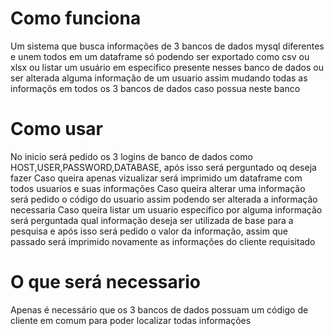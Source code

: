 # Como funciona

Um sistema que busca informações de 3 bancos de dados mysql diferentes e unem todos em um dataframe só podendo ser exportado como csv ou xlsx ou listar um usuário em especifico presente nesses banco de dados ou ser alterada alguma informação de um usuario
assim mudando todas as informaçõs em todos os 3 bancos de dados caso possua neste banco

# Como usar

No inicio será pedido os 3 logins de banco de dados como HOST,USER,PASSWORD,DATABASE, após isso será perguntado oq deseja fazer 
Caso queira apenas vizualizar será imprimido um dataframe com todos usuarios e suas informações
Caso queira alterar uma informação será pedido o código do usuario assim podendo ser alterada a informação necessaria
Caso queira listar um usuario especifico por alguma informação será perguntada qual informação deseja ser utilizada de base para a pesquisa e após isso será pedido o valor da informação, assim que passado será imprimido novamente as informações do cliente requisitado

# O que será necessario

Apenas é necessário que os 3 bancos de dados possuam um código de cliente em comum para poder localizar todas informações
